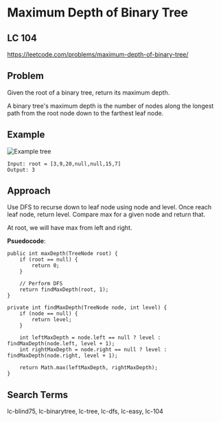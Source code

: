 # Maximum Depth of Binary Tree
## LC 104
https://leetcode.com/problems/maximum-depth-of-binary-tree/

## Problem
Given the root of a binary tree, return its maximum depth.

A binary tree's maximum depth is the number of nodes along the longest path from the root node down to the farthest leaf node.

## Example

![Example tree](https://assets.leetcode.com/uploads/2020/11/26/tmp-tree.jpg)
```
Input: root = [3,9,20,null,null,15,7]
Output: 3
```

## Approach
Use DFS to recurse down to leaf node using node and level. Once reach leaf node, return level. Compare max for a given node and return that.

At root, we will have max from left and right.

**Psuedocode**:
```
public int maxDepth(TreeNode root) {
    if (root == null) {
        return 0;
    }

    // Perform DFS
    return findMaxDepth(root, 1);
}

private int findMaxDepth(TreeNode node, int level) {
    if (node == null) {
        return level;
    }

    int leftMaxDepth = node.left == null ? level : findMaxDepth(node.left, level + 1);
    int rightMaxDepth = node.right == null ? level : findMaxDepth(node.right, level + 1);

    return Math.max(leftMaxDepth, rightMaxDepth);
}

```

## Search Terms
lc-blind75, lc-binarytree, lc-tree, lc-dfs, lc-easy, lc-104